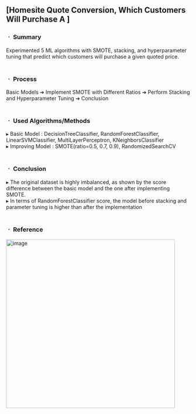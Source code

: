 ## [Homesite Quote Conversion, Which Customers Will Purchase A ]

### ㆍ Summary
Experimented 5 ML algorithms with SMOTE, stacking, and hyperparameter tuning that predict which customers will purchase a given quoted price.
<br/>
<br/>
### ㆍ Process
Basic Models ➔ Implement SMOTE with Different Ratios ➔ Perform Stacking and Hyperparameter Tuning ➔ Conclusion
<br/>
<br/>
### ㆍ Used Algorithms/Methods
▸ Basic Model : DecisionTreeClassifier, RandomForestClassifier, LinearSVMClassifier, MultiLayerPerceptron, KNeighborsClassifier
<br/>
▸ Improving Model : SMOTE(ratio=0.5, 0.7, 0.9), RandomizedSearchCV
<br/>
<br/>
### ㆍ Conclusion
▸ The original dataset is highly imbalanced, as shown by the score difference between the basic model and the one after implementing SMOTE.
<br/>
▸ In terms of RandomForestClassifier score, the model before stacking and parameter tuning is higher than after the implementation
<br/>
<br/>
### ㆍ Reference
<img width="461" alt="image" src="https://github.com/jwhm7/MS-Business-Analytics-Projects/assets/82855650/0b3b35a0-50a3-4241-b90a-0bbc9e3051a2">
